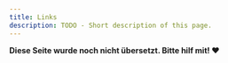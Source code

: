 ```yaml
---
title: Links
description: TODO - Short description of this page.
---
```


**Diese Seite wurde noch nicht übersetzt. Bitte hilf mit! ❤**
